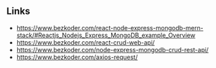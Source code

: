 ## Links

- https://www.bezkoder.com/react-node-express-mongodb-mern-stack/#Reactjs_Nodejs_Express_MongoDB_example_Overview
- https://www.bezkoder.com/react-crud-web-api/
- https://www.bezkoder.com/node-express-mongodb-crud-rest-api/
- https://www.bezkoder.com/axios-request/
